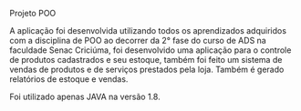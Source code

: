 Projeto POO

A aplicação foi desenvolvida utilizando todos os aprendizados adquiridos com
a disciplina de POO ao decorrer da 2° fase do curso de ADS na faculdade Senac Criciúma,
foi desenvolvido uma aplicação para o controle de produtos cadastrados e seu estoque,
também foi feito um sistema de vendas de produtos e de serviços prestados pela loja.
Também é gerado relatórios de estoque e vendas.

Foi utilizado apenas JAVA na versão 1.8.
